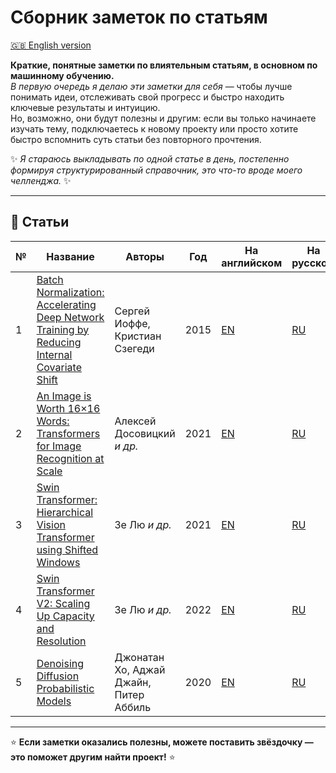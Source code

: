 # Сборник заметок по статьям

[🇬🇧 English version](README.md)

**Краткие, понятные заметки по влиятельным статьям, в основном по машинному обучению.**  
*В первую очередь я делаю эти заметки для себя* — чтобы лучше понимать идеи, отслеживать свой прогресс и быстро находить ключевые результаты и интуицию.  
Но, возможно, они будут полезны и другим: если вы только начинаете изучать тему, подключаетесь к новому проекту или просто хотите быстро вспомнить суть статьи без повторного прочтения.

✨ *Я стараюсь выкладывать по одной статье в день, постепенно формируя структурированный справочник, это что-то вроде моего челленджа.* ✨

---

## 📄 Статьи

| № | Название | Авторы | Год | На английском | На русском |
|---|----------|--------|-----|---------------|------------|
| 1 | [Batch Normalization: Accelerating Deep Network Training by Reducing Internal Covariate Shift](https://arxiv.org/abs/1502.03167) | Сергей Иоффе, Кристиан Сзегеди | 2015 | [EN](notes/en/BatchNorm.md) | [RU](notes/ru/BatchNorm.md) |
| 2 | [An Image is Worth 16×16 Words: Transformers for Image Recognition at Scale](https://arxiv.org/abs/2010.11929) | Алексей Досовицкий *и др.* | 2021 | [EN](notes/en/ViT.md) | [RU](notes/ru/ViT.md) |
| 3 | [Swin Transformer: Hierarchical Vision Transformer using Shifted Windows](https://arxiv.org/abs/2103.14030) | Зе Лю *и др.* | 2021 | [EN](notes/en/Swin.md) | [RU](notes/ru/Swin.md) |
| 4 | [Swin Transformer V2: Scaling Up Capacity and Resolution](https://arxiv.org/abs/2111.09883) | Зе Лю *и др.* | 2022 | [EN](notes/en/SwinV2.md) | [RU](notes/ru/SwinV2.md) |
| 5 | [Denoising Diffusion Probabilistic Models](https://arxiv.org/abs/2006.11239) | Джонатан Хо, Аджай Джайн, Питер Аббиль | 2020 | [EN](notes/en/DDPM.md) | [RU](notes/ru/DDPM.md) |

---

⭐️ **Если заметки оказались полезны, можете поставить звёздочку — это поможет другим найти проект!** ⭐️
